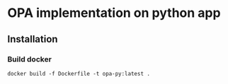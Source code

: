 # OPA implementation on python app

## Installation

### Build docker
```angular2html
docker build -f Dockerfile -t opa-py:latest .
```

